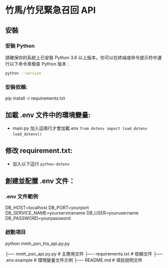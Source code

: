 # 竹馬/竹兒緊急召回 API

## 安裝

### 安裝 Python

請確保你的系統上已安裝 Python 3.6 以上版本。你可以在終端或命令提示符中運行以下命令來檢查 Python 版本：

```bash
python --version
```

### 安裝依賴:

pip install -r requirements.txt

## 加載 .env 文件中的環境變量:

- main.py 加入這兩行才會加載.env
  `from dotenv import load_dotenv`
  `load_dotenv()`

## 修改 requirement.txt:

- 加入以下這行
  `python-dotenv`

## 創建並配置 .env 文件：

### .env 文件範例

DB_HOST=localhost
DB_PORT=yourport
DB_SERVICE_NAME=yourservicename
DB_USER=yourusername
DB_PASSWORD=yourpassword

### 啟動項目

python mmh_psn_his_api.py.py

├── mmh_psn_api.py.py # 主應用文件
├── requirements.txt # 依賴文件
├── .env.example # 環境變量文件示例
├── README.md # 項目說明文件
